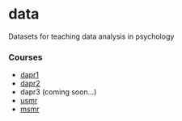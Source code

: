 # data

Datasets for teaching data analysis in psychology



### Courses

- [dapr1](uoepsy.github.io/data/dapr1/)
- [dapr2](uoepsy.github.io/data/dapr2/)
- dapr3 (coming soon...)
- [usmr](uoepsy.github.io/data/usmr/)
- [msmr](uoepsy.github.io/data/msmr/)
